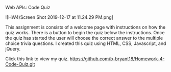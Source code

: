 Web APIs: Code Quiz

![HW4/Screen Shot 2019-12-17 at 11.24.29 PM.png]

This assignment is consists of a welcome page with instructions on how the quiz works. There is a button to begin the quiz below the instructions. Once the quiz has started the user will choose the correct answer to the multiple choice trivia questions. 
I created this quiz using HTML, CSS, Javascript, and jQuery. 

Click this link to view my quiz. https://github.com/b-bryant18/Homework-4-Code-Quiz.git